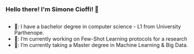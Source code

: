 ### Hello there! I'm Simone Cioffi! 👋
##
- 🏫: I have a bachelor degree in computer science - L1 from University Parthenope.
- 🔭: I’m currently working on Few-Shot Learning protocols for a research
- 🌱: I’m currently taking a Master degree in Machine Learning & Big Data.
